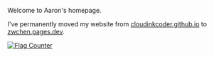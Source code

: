 Welcome to Aaron's homepage.

I've permanently moved my website from [cloudinkcoder.github.io](https://cloudinkcoder.github.io) to [zwchen.pages.dev](https://zwchen.pages.dev).

<div>
  <a href="https://info.flagcounter.com/5DNt"
    ><img
      src="https://s11.flagcounter.com/count/5DNt/bg_FFFFFF/txt_000000/border_CCCCCC/columns_7/maxflags_35/viewers_0/labels_1/pageviews_1/flags_1/percent_0/"
      alt="Flag Counter"
      border="0"
  /></a>
</div>
